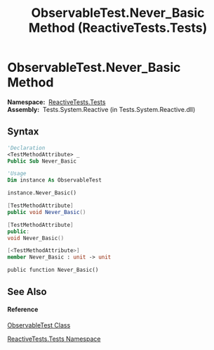 ﻿---
title: ObservableTest.Never_Basic Method  (ReactiveTests.Tests)
TOCTitle: Never_Basic Method
ms:assetid: M:ReactiveTests.Tests.ObservableTest.Never_Basic
ms:mtpsurl: https://msdn.microsoft.com/en-us/library/reactivetests.tests.observabletest.never_basic(v=VS.103)
ms:contentKeyID: 36618910
ms.date: 06/28/2011
mtps_version: v=VS.103
f1_keywords:
- ReactiveTests.Tests.ObservableTest.Never_Basic
dev_langs:
- CSharp
- JScript
- VB
- FSharp
- c++
---

# ObservableTest.Never\_Basic Method

**Namespace:**  [ReactiveTests.Tests](hh289046\(v=vs.103\).md)  
**Assembly:**  Tests.System.Reactive (in Tests.System.Reactive.dll)

## Syntax

``` vb
'Declaration
<TestMethodAttribute> _
Public Sub Never_Basic
```

``` vb
'Usage
Dim instance As ObservableTest

instance.Never_Basic()
```

``` csharp
[TestMethodAttribute]
public void Never_Basic()
```

``` c++
[TestMethodAttribute]
public:
void Never_Basic()
```

``` fsharp
[<TestMethodAttribute>]
member Never_Basic : unit -> unit 
```

``` jscript
public function Never_Basic()
```

## See Also

#### Reference

[ObservableTest Class](hh288687\(v=vs.103\).md)

[ReactiveTests.Tests Namespace](hh289046\(v=vs.103\).md)

